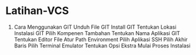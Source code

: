 # Latihan-VCS
1. Cara Menggunakan GIT
Unduh File GIT
Install GIT
Tentukan Lokasi Instalasi GIT
Pilih Kompenen Tambahan
Tentukan Nama Aplikasi GIT
Tentukan Editor File
Atur Path Environment
Pilih Aplikasi SSH
Pilih Akhir Baris
Pilih Terminal Emulator
Tentukan Opsi Ekstra
Mulai Proses Instalasi
